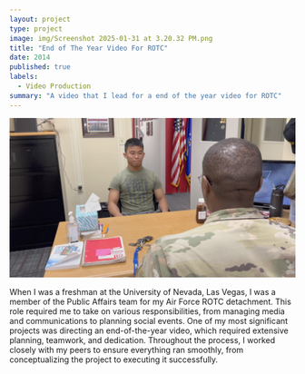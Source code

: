 ```yaml
---
layout: project
type: project
image: img/Screenshot 2025-01-31 at 3.20.32 PM.png
title: "End of The Year Video For ROTC"
date: 2014
published: true
labels:
  - Video Production
summary: "A video that I lead for a end of the year video for ROTC"
---
```


<img class="img-fluid" src="../img/Screenshot 2025-01-31 at 3.07.59 PM.png">

When I was a freshman at the University of Nevada, Las Vegas, I was a member of the Public Affairs team for my Air Force ROTC detachment. This role required me to take on various responsibilities, from managing media and communications to planning social events. One of my most significant projects was directing an end-of-the-year video, which required extensive planning, teamwork, and dedication. Throughout the process, I worked closely with my peers to ensure everything ran smoothly, from conceptualizing the project to executing it successfully. 







